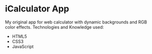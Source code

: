 # iCalculator App

My original app for web calculator with dynamic backgrounds and RGB color effects. Technologies and Knowledge used:
* HTML5
* CSS3
* JavaScript
